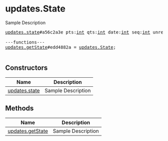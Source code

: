 # updates.State

Sample Description

<pre>
<a href="../constructor/updates.state.md">updates.state</a>#a56c2a3e pts:<a href="../type/int.md">int</a> qts:<a href="../type/int.md">int</a> date:<a href="../type/int.md">int</a> seq:<a href="../type/int.md">int</a> unread_count:<a href="../type/int.md">int</a> = <a href="../type/updates.State.md">updates.State</a>;

---functions---
<a href="../method/updates.getState.md">updates.getState</a>#edd4882a = <a href="../type/updates.State.md">updates.State</a>;

</pre>

## Constructors

| Name | Description |
|------|-------------|
| [updates.state](../constructor/updates.state.md) | Sample Description |

## Methods

| Name | Description |
|------|-------------|
| [updates.getState](../method/updates.getState.md) | Sample Description |
